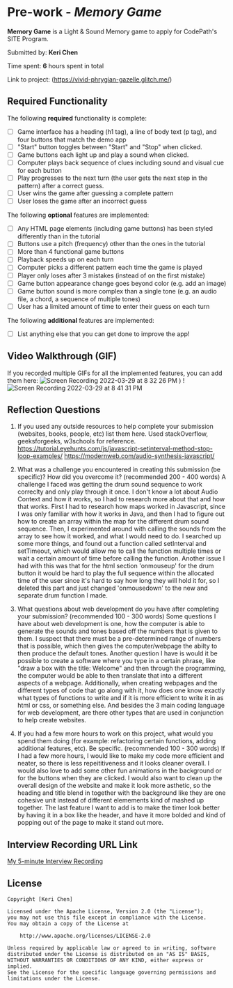 # Pre-work - *Memory Game*

**Memory Game** is a Light & Sound Memory game to apply for CodePath's SITE Program. 

Submitted by: **Keri Chen**

Time spent: **6** hours spent in total

Link to project: (https://vivid-phrygian-gazelle.glitch.me/)

## Required Functionality

The following **required** functionality is complete:

* [ ] Game interface has a heading (h1 tag), a line of body text (p tag), and four buttons that match the demo app
* [ ] "Start" button toggles between "Start" and "Stop" when clicked. 
* [ ] Game buttons each light up and play a sound when clicked. 
* [ ] Computer plays back sequence of clues including sound and visual cue for each button
* [ ] Play progresses to the next turn (the user gets the next step in the pattern) after a correct guess. 
* [ ] User wins the game after guessing a complete pattern
* [ ] User loses the game after an incorrect guess

The following **optional** features are implemented:

* [ ] Any HTML page elements (including game buttons) has been styled differently than in the tutorial
* [ ] Buttons use a pitch (frequency) other than the ones in the tutorial
* [ ] More than 4 functional game buttons
* [ ] Playback speeds up on each turn
* [ ] Computer picks a different pattern each time the game is played
* [ ] Player only loses after 3 mistakes (instead of on the first mistake)
* [ ] Game button appearance change goes beyond color (e.g. add an image)
* [ ] Game button sound is more complex than a single tone (e.g. an audio file, a chord, a sequence of multiple tones)
* [ ] User has a limited amount of time to enter their guess on each turn

The following **additional** features are implemented:

- [ ] List anything else that you can get done to improve the app!

## Video Walkthrough (GIF)

If you recorded multiple GIFs for all the implemented features, you can add them here:
![Screen Recording 2022-03-29 at 8 32 26 PM](https://user-images.githubusercontent.com/64931036/160746890-1fc3395d-d9dd-43f1-88ab-d60a7082a841.gif)
)
!![Screen Recording 2022-03-29 at 8 41 31 PM](https://user-images.githubusercontent.com/64931036/160747174-1238408b-78ca-4227-83c1-fe5cfe108897.gif)

## Reflection Questions
1. If you used any outside resources to help complete your submission (websites, books, people, etc) list them here. 
Used stackOverflow, geeksforgeeks, w3schools for reference. 
https://tutorial.eyehunts.com/js/javascript-setinterval-method-stop-loop-examples/
https://modernweb.com/audio-synthesis-javascript/

2. What was a challenge you encountered in creating this submission (be specific)? How did you overcome it? (recommended 200 - 400 words) 
A challenge I faced was getting the drum sound sequence to work correclty and only play through it once. I don't know a lot about Audio Context and how it works, so I had to research more about that and how that works. First I had to research how maps worked in Javascript, since I was only familiar with how it works in Java, and then I had to figure out how to create an array within the map for the different drum sound sequence. Then, I experimented around with calling the sounds from the array to see how it worked, and what I would need to do. I searched up some more things, and found out a function called setInterval and setTimeout, which would allow me to call the function multiple times or wait a certain amount of time before calling the function. Another issue I had with this was that for the html section 'onmouseup' for the drum button it would be hard to play the full sequence within the allocated time of the user since it's hard to say how long they will hold it for, so I deleted this part and just changed 'onmousedown' to the new and separate drum function I made. 


3. What questions about web development do you have after completing your submission? (recommended 100 - 300 words) 
Some questions I have about web development is one, how the computer is able to generate the sounds and tones based off the numbers that is given to them. I suspect that there must be a pre-determined range of numbers that is possible, which then gives the computer/webpage the abilty to then produce the default tones. Another question I have is would it be possible to create a software where you type in a certain phrase, like "draw a box with the title: Welcome" and then through the programming, the computer would be able to then translate that into a different aspects of a webpage. Additionally, when creating webpages and the different types of code that go along with it, how does one know exactly what types of functions to write and if it is more efficient to write it in as html or css, or something else. And besides the 3 main coding language for web development, are there other types that are used in conjunction to help create websites.

4. If you had a few more hours to work on this project, what would you spend them doing (for example: refactoring certain functions, adding additional features, etc). Be specific. (recommended 100 - 300 words) 
If I had a few more hours, I would like to make my code more efficient and neater, so there is less repeititiveness and it looks cleaner overall. I would also love to add some other fun animations in the background or for the buttons when they are clicked. I would also want to clean up the overall design of the website and make it look more asthetic, so the heading and title blend in together with the background like they are one cohesive unit instead of different elemements kind of mashed up together. The last feature I want to add is to make the timer look better by having it in a box like the header, and have it more bolded and kind of popping out of the page to make it stand out more. 


## Interview Recording URL Link

[My 5-minute Interview Recording](your-link-here)


## License

    Copyright [Keri Chen]

    Licensed under the Apache License, Version 2.0 (the "License");
    you may not use this file except in compliance with the License.
    You may obtain a copy of the License at

        http://www.apache.org/licenses/LICENSE-2.0

    Unless required by applicable law or agreed to in writing, software
    distributed under the License is distributed on an "AS IS" BASIS,
    WITHOUT WARRANTIES OR CONDITIONS OF ANY KIND, either express or implied.
    See the License for the specific language governing permissions and
    limitations under the License.
